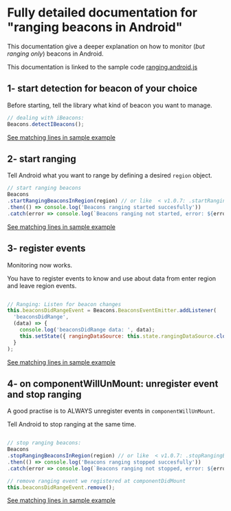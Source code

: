 # Fully detailed documentation for "ranging beacons in Android"

This documentation give a deeper explanation on how to monitor (*but ranging only*) beacons in Android.

This documentation is linked to the sample code [ranging.android.js](./ranging.android.js)

## 1- start detection for beacon of your choice

Before starting, tell the library what kind of beacon you want to manage.

```javascript
// dealing with iBeacons:
Beacons.detectIBeacons();
```

[See matching lines in sample example](https://github.com/MacKentoch/react-native-beacons-manager/blob/master/examples/samples/ranging.android.js#L27)

## 2- start ranging

Tell Android what you want to range by defining a desired `region` object.


```javascript
// start ranging beacons
Beacons
.startRangingBeaconsInRegion(region) // or like  < v1.0.7: .startRangingBeaconsInRegion(identifier, uuid)
.then(() => console.log('Beacons ranging started succesfully'))
.catch(error => console.log(`Beacons ranging not started, error: ${error}`));
```

[See matching lines in sample example](https://github.com/MacKentoch/react-native-beacons-manager/blob/master/examples/samples/ranging.android.js#L29)

## 3- register events

Monitoring now works.

You have to register events to know and use about data from enter region and leave region events.

```javascript

// Ranging: Listen for beacon changes
this.beaconsDidRangeEvent = Beacons.BeaconsEventEmitter.addListener(
  'beaconsDidRange',
  (data) => {
    console.log('beaconsDidRange data: ', data);
    this.setState({ rangingDataSource: this.state.rangingDataSource.cloneWithRows(data.beacons) });
  }
);
```

[See matching lines in sample example](https://github.com/MacKentoch/react-native-beacons-manager/blob/master/examples/samples/ranging.android.js#L42)


## 4- on componentWillUnMount: unregister event and stop ranging

A good practise is to ALWAYS unregister events in `componentWillUnMount`.

Tell Android to stop ranging at the same time.

```javascript

// stop ranging beacons:
Beacons
.stopRangingBeaconsInRegion(region) // or like  < v1.0.7: .stopRangingBeaconsInRegion(identifier, uuid)
.then(() => console.log('Beacons ranging stopped succesfully'))
.catch(error => console.log(`Beacons ranging not stopped, error: ${error}`));

// remove ranging event we registered at componentDidMount
this.beaconsDidRangeEvent.remove();
```

[See matching lines in sample example](https://github.com/MacKentoch/react-native-beacons-manager/blob/master/examples/samples/ranging.android.js#L54)
